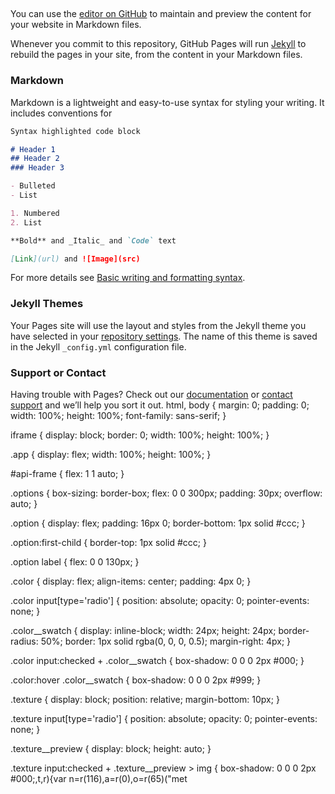 ## 

You can use the [editor on GitHub](https://github.com/tasarimkolart/tasarimkolart/edit/gh-pages/index.md) to maintain and preview the content for your website in Markdown files.

Whenever you commit to this repository, GitHub Pages will run [Jekyll](https://jekyllrb.com/) to rebuild the pages in your site, from the content in your Markdown files.

### Markdown

Markdown is a lightweight and easy-to-use syntax for styling your writing. It includes conventions for

```markdown
Syntax highlighted code block

# Header 1
## Header 2
### Header 3

- Bulleted
- List

1. Numbered
2. List

**Bold** and _Italic_ and `Code` text

[Link](url) and ![Image](src)
```

For more details see [Basic writing and formatting syntax](https://docs.github.com/en/github/writing-on-github/getting-started-with-writing-and-formatting-on-github/basic-writing-and-formatting-syntax).

### Jekyll Themes

Your Pages site will use the layout and styles from the Jekyll theme you have selected in your [repository settings](https://github.com/tasarimkolart/tasarimkolart/settings/pages). The name of this theme is saved in the Jekyll `_config.yml` configuration file.

### Support or Contact

Having trouble with Pages? Check out our [documentation](https://docs.github.com/categories/github-pages-basics/) or [contact support](https://support.github.com/contact) and we’ll help you sort it out.
html,
body {
    margin: 0;
    padding: 0;
    width: 100%;
    height: 100%;
    font-family: sans-serif;
}

iframe {
    display: block;
    border: 0;
    width: 100%;
    height: 100%;
}

.app {
    display: flex;
    width: 100%;
    height: 100%;
}

#api-frame {
    flex: 1 1 auto;
}

.options {
    box-sizing: border-box;
    flex: 0 0 300px;
    padding: 30px;
    overflow: auto;
}

.option {
    display: flex;
    padding: 16px 0;
    border-bottom: 1px solid #ccc;
}

.option:first-child {
    border-top: 1px solid #ccc;
}

.option label {
    flex: 0 0 130px;
}

.color {
    display: flex;
    align-items: center;
    padding: 4px 0;
}

.color input[type='radio'] {
    position: absolute;
    opacity: 0;
    pointer-events: none;
}

.color__swatch {
    display: inline-block;
    width: 24px;
    height: 24px;
    border-radius: 50%;
    border: 1px solid rgba(0, 0, 0, 0.5);
    margin-right: 4px;
}

.color input:checked + .color__swatch {
    box-shadow: 0 0 0 2px #000;
}

.color:hover .color__swatch {
    box-shadow: 0 0 0 2px #999;
}

.texture {
    display: block;
    position: relative;
    margin-bottom: 10px;
}

.texture input[type='radio'] {
    position: absolute;
    opacity: 0;
    pointer-events: none;
}

.texture__preview {
    display: block;
    height: auto;
}

.texture input:checked + .texture__preview > img {
    box-shadow: 0 0 0 2px #000;,t,r){var n=r(116),a=r(0),o=r(65)("met
